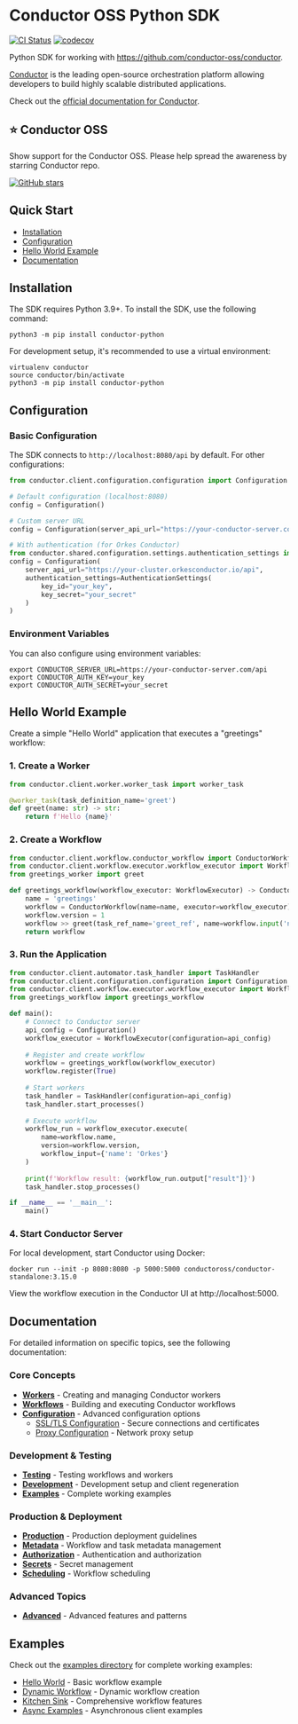# Conductor OSS Python SDK
[![CI Status](https://github.com/conductor-oss/python-sdk/actions/workflows/pull_request.yml/badge.svg)](https://github.com/conductor-oss/python-sdk/actions/workflows/pull_request.yml)
[![codecov](https://codecov.io/gh/conductor-oss/python-sdk/branch/main/graph/badge.svg?token=K10D161X4R)](https://codecov.io/gh/conductor-oss/python-sdk)

Python SDK for working with https://github.com/conductor-oss/conductor.

[Conductor](https://www.conductor-oss.org/) is the leading open-source orchestration platform allowing developers to build highly scalable distributed applications.

Check out the [official documentation for Conductor](https://orkes.io/content).

## ⭐ Conductor OSS

Show support for the Conductor OSS.  Please help spread the awareness by starring Conductor repo.

[![GitHub stars](https://img.shields.io/github/stars/conductor-oss/conductor.svg?style=social&label=Star&maxAge=)](https://GitHub.com/conductor-oss/conductor/)

## Quick Start

- [Installation](#installation)
- [Configuration](#configuration)
- [Hello World Example](#hello-world-example)
- [Documentation](#documentation)

## Installation

The SDK requires Python 3.9+. To install the SDK, use the following command:

```shell
python3 -m pip install conductor-python
```

For development setup, it's recommended to use a virtual environment:

```shell
virtualenv conductor
source conductor/bin/activate
python3 -m pip install conductor-python
```

## Configuration

### Basic Configuration

The SDK connects to `http://localhost:8080/api` by default. For other configurations:

```python
from conductor.client.configuration.configuration import Configuration

# Default configuration (localhost:8080)
config = Configuration()

# Custom server URL
config = Configuration(server_api_url="https://your-conductor-server.com/api")

# With authentication (for Orkes Conductor)
from conductor.shared.configuration.settings.authentication_settings import AuthenticationSettings
config = Configuration(
    server_api_url="https://your-cluster.orkesconductor.io/api",
    authentication_settings=AuthenticationSettings(
        key_id="your_key",
        key_secret="your_secret"
    )
)
```

### Environment Variables

You can also configure using environment variables:

```shell
export CONDUCTOR_SERVER_URL=https://your-conductor-server.com/api
export CONDUCTOR_AUTH_KEY=your_key
export CONDUCTOR_AUTH_SECRET=your_secret
```

## Hello World Example

Create a simple "Hello World" application that executes a "greetings" workflow:

### 1. Create a Worker

```python
from conductor.client.worker.worker_task import worker_task

@worker_task(task_definition_name='greet')
def greet(name: str) -> str:
    return f'Hello {name}'
```

### 2. Create a Workflow

```python
from conductor.client.workflow.conductor_workflow import ConductorWorkflow
from conductor.client.workflow.executor.workflow_executor import WorkflowExecutor
from greetings_worker import greet

def greetings_workflow(workflow_executor: WorkflowExecutor) -> ConductorWorkflow:
    name = 'greetings'
    workflow = ConductorWorkflow(name=name, executor=workflow_executor)
    workflow.version = 1
    workflow >> greet(task_ref_name='greet_ref', name=workflow.input('name'))
    return workflow
```

### 3. Run the Application

```python
from conductor.client.automator.task_handler import TaskHandler
from conductor.client.configuration.configuration import Configuration
from conductor.client.workflow.executor.workflow_executor import WorkflowExecutor
from greetings_workflow import greetings_workflow

def main():
    # Connect to Conductor server
    api_config = Configuration()
    workflow_executor = WorkflowExecutor(configuration=api_config)
    
    # Register and create workflow
    workflow = greetings_workflow(workflow_executor)
    workflow.register(True)
    
    # Start workers
    task_handler = TaskHandler(configuration=api_config)
    task_handler.start_processes()
    
    # Execute workflow
    workflow_run = workflow_executor.execute(
        name=workflow.name, 
        version=workflow.version,
        workflow_input={'name': 'Orkes'}
    )
    
    print(f'Workflow result: {workflow_run.output["result"]}')
    task_handler.stop_processes()

if __name__ == '__main__':
    main()
```

### 4. Start Conductor Server

For local development, start Conductor using Docker:

```shell
docker run --init -p 8080:8080 -p 5000:5000 conductoross/conductor-standalone:3.15.0
```

View the workflow execution in the Conductor UI at http://localhost:5000.

## Documentation

For detailed information on specific topics, see the following documentation:

### Core Concepts
- **[Workers](docs/worker/README.md)** - Creating and managing Conductor workers
- **[Workflows](docs/workflow/README.md)** - Building and executing Conductor workflows
- **[Configuration](docs/configuration/)** - Advanced configuration options
  - [SSL/TLS Configuration](docs/configuration/ssl-tls.md) - Secure connections and certificates
  - [Proxy Configuration](docs/configuration/proxy.md) - Network proxy setup

### Development & Testing
- **[Testing](docs/testing/README.md)** - Testing workflows and workers
- **[Development](docs/development/README.md)** - Development setup and client regeneration
- **[Examples](docs/examples/)** - Complete working examples

### Production & Deployment
- **[Production](docs/production/)** - Production deployment guidelines
- **[Metadata](docs/metadata/README.md)** - Workflow and task metadata management
- **[Authorization](docs/authorization/README.md)** - Authentication and authorization
- **[Secrets](docs/secret/README.md)** - Secret management
- **[Scheduling](docs/schedule/README.md)** - Workflow scheduling

### Advanced Topics
- **[Advanced](docs/advanced/)** - Advanced features and patterns

## Examples

Check out the [examples directory](examples/) for complete working examples:

- [Hello World](examples/helloworld/) - Basic workflow example
- [Dynamic Workflow](examples/dynamic_workflow.py) - Dynamic workflow creation
- [Kitchen Sink](examples/kitchensink.py) - Comprehensive workflow features
- [Async Examples](examples/async/) - Asynchronous client examples
